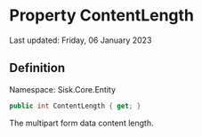 # Property ContentLength
Last updated: Friday, 06 January 2023

## Definition
Namespace: Sisk.Core.Entity

```csharp
public int ContentLength { get; }
```

The multipart form data content length.

